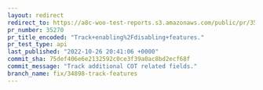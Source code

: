 ```yaml
---
layout: redirect
redirect_to: https://a8c-woo-test-reports.s3.amazonaws.com/public/pr/35270/api/index.html
pr_number: 35270
pr_title_encoded: "Track+enabling%2Fdisabling+features."
pr_test_type: api
last_published: "2022-10-26 20:41:06 +0000"
commit_sha: 75def406e6e2132592c0ce3f39a0ac8bd2ecf68f
commit_message: "Track additional COT related fields."
branch_name: fix/34898-track-features
---
```

